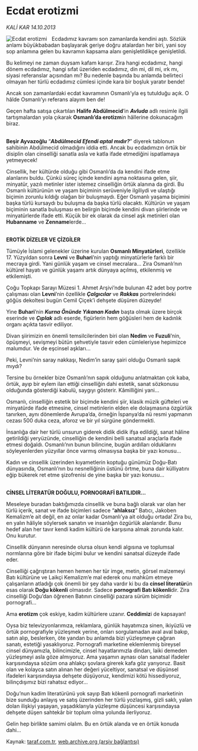 # Ecdat erotizmi

*KALİ KAR 14.10.2013*

<div class="yazi"><img align="left" alt="Ecdat erotizmi" border="0" src="http://www.taraf.com.tr/fotoraflar/makaleler/ecdat-erotizmi_349_orijinal.jpg" style="border-right-width:10px; border-color:#FFFFFF"/><p>Ecdadımız kavramı son zamanlarda kendini aştı. Sözlük anlamı büyükbabadan başlayarak geriye doğru atalardan her biri, yani soy sop anlamına gelen bu kavramın kapsama alanı genişletildikçe genişletildi. </p>
<p>Bu kelimeyi ne zaman duysam kafam karışır. Zira hangi ecdadımız, hangi dönem ecdadımız, hangi sıfat üzeriden ecdadımız, din mi, dil mi, ırk mı, siyasi referanslar açısından mı? Bu nedenle başında bu anlamda belirteci olmayan her türlü ecdadımız cümlesi içinde kara bir boşluk yaratır bende!</p>
<p>Ancak son zamanlardaki ecdat kavramının Osmanlı’yla eş tutulduğu açık. O hâlde Osmanlı’yı referans alayım ben de!</p>
<p>Geçen hafta satışa çıkartılan <b>Halife Abdülmecid</b>’in <b><i>Avluda</i></b> adlı resimle ilgili tartışmalardan yola çıkarak <b>Osmanlı’da erotizm</b>in hâllerine dokunacağım biraz. </p>
<p><b><br/>Beşir Ayvazoğlu</b> “<b><i>Abdülmecid Efendi aptal mıdır?</i></b>” diyerek tablonun sahibinin Abdülmecid olmadığını iddia etti. Ancak bu ecdadımızın örtük bir disiplin olan cinselliği sanatla asla ve katla ifade etmediğini ispatlamaya yetmeyecek!</p>
<p>Cinsellik, her kültürde olduğu gibi Osmanlı’da da kendini ifade etme alanlarını buldu. Çünkü süreç içinde kendini aşma noktasına gelen, şiir, minyatür, yazılı metinler ister istemez cinselliğin örtük alanına da girdi. Bu Osmanlı kültürünün ve yaşam biçiminin serüveniyle ilgiliydi ve ulaştığı biçimin zorunlu kıldığı olağan bir buluşmaydı. Eğer Osmanlı yaşama biçimini başka türlü kursaydı bu buluşma da başka türlü olacaktı. Kültürün ve yaşam biçiminin sanatla buluşması en belirgin biçimde kendini divan şiirlerinde ve minyatürlerde ifade etti. Küçük bir ek olarak da cinsel aşk metinleri olan <b>Hubanname</b> ve <b>Zenname</b>lerde...</p>
<p><b><br/>EROTİK DİZELER VE ÇİZGİLER</b></p>
<p>Tümüyle İslami gelenekler üzerine kurulan <b>Osmanlı Minyatürleri</b>, özellikle 17. Yüzyıldan sonra <b>Levni</b> ve <b>Buhari</b>’nin yaptığı minyatürlerle farklı bir mecraya girdi. Yani günlük yaşam ve cinsel mecralara... Zira Osmanlı’nın kültürel hayatı ve günlük yaşamı artık dünyaya açılmış, etkilenmiş ve etkilemişti. </p>
<p>Çoğu Topkapı Sarayı Müzesi 1. Ahmet Arşivi’nde bulunan 42 adet boy portre çalışması olan <b>Levni</b>’nin özellikle <b><i>Çalgıcılar</i></b> ve <b><i>Rakkas</i></b> portrelerindeki göğüs dekoltesi bugün Cemil Çiçek’i dehşete düşüren düzeyde!</p>
<p>Yine <b>Buhari</b>’nin <b><i>Kurna Önünde Yıkanan Kadın</i></b><i> </i>başta olmak üzere birçok eserinde ve<i> <b>Çıplak</b> </i>adlı<i> </i>eserde, figürlerin hem göğüsleri hem de kadınlık organı açıkta tasvir ediliyor. </p>
<p>Divan şiirimizin en önemli temsilcilerinden biri olan <b>Nedim</b> ve <b>Fuzuli</b>’nin, öpüşmeyi, sevişmeyi bütün şehvetiyle tasvir eden cümleleriyse hepimizce malumdur. Ve de eşcinsel aşkları... </p>
<p>Peki, Levni’nin saray nakkaşı, Nedim’in saray şairi olduğu Osmanlı sapık mıydı? </p>
<p>Tersine bu örnekler bize Osmanlı’nın sapık olduğunu anlatmaktan çok kaba, örtük, ayıp bir eylem ilan ettiği cinselliğin dahi estetik, sanat sözkonusu olduğunda gösterdiği kabulü, saygıyı gösterir. Kâmilliğini yani... </p>
<p>Osmanlı, cinselliğin estetik bir biçimde kendini şiir, klasik müzik güfteleri ve minyatürde ifade etmesine, cinsel metinlerin elden ele dolaşmasına özgürlük tanırken, aynı dönemlerde Avrupa’da, örneğin İspanya’da nü resmi yapmanın cezası 500 duka ceza, aforoz ve bir yıl sürgüne göndermekti.</p>
<p>İnsanlığa dair her türlü unsurun giderek didik didik ifşa edildiği, sanat hâline getirildiği yeryüzünde, cinselliğin de kendini belli sanatsal araçlarla ifade etmesi doğaldı. Osmanlı’nın bunun bilincine, bugün ardılları olduklarını söyleyenlerden yüzyıllar önce varmış olmasıysa başka bir yazı konusu...</p>
<p>Kadın ve cinsellik üzerinden kıyametlerin koptuğu günümüz Doğu-Batı dünyasında, Osmanlı’nın bu nesnelliğinin üstünü örtme, buna dair külliyatını eğip bükerek ret etme şizofrenisi de yine başka bir yazı konusu...</p>
<p><b><br/>CİNSEL LİTERATÜR DOĞULU, PORNOGRAFİ BATILIDIR...</b></p>
<p>Meseleye buradan baktığımızda cinsellik ve buna bağlı olarak var olan her türlü içerik, sanat ve ifade biçimleri sadece “<b>ahlaksız</b>” Batıcı, Jakoben Kemalizm’e ait değil, en az onlar kadar Osmanlı’ya ait olduğu ortada! Zira bu, en yalın hâliyle söylersek sanatın ve insanlığın özgürlük alanlarıdır. Bunu hedef alan her tavır kendi kadim kültürü de karşısına almak zorunda kalır. Onu kurutur. </p>
<p>Cinsellik dünyanın neresinde olursa olsun kendi algısına ve toplumsal normlarına göre bir ifade biçimi bulur ve kendini sanatsal düzeyde ifade eder. </p>
<p>Cinselliği çağrıştıran hemen hemen her tür imge, metin, görsel malzemeyi Batı kültürüne ve Laikçi Kemalizm’e mal ederek onu mahkûm etmeye çalışanların atladığı çok önemli bir şey daha vardır ki bu da <b>cinsel literatür</b>ün esas olarak<b> Doğu kökenli</b> olmasıdır. Sadece <b>pornografi Batı kökenli</b>dir. Zira cinselliği Doğu’dan öğrenen Batının cinselliği pazara sürüm biçimidir pornografi... </p>
<p>Ama <b>erotizm</b> çok eskiye, kadim kültürlere uzanır. <b>Ceddimiz</b>i de kapsayan!</p>
<p>Oysa biz televizyonlarımıza, reklamlara, günlük hayatımıza sinen, ikiyüzlü ve örtük pornografiyle yüzleşmek yerine, onları sorgulamadan aval aval bakıp, satın alıp, beslerken, öte yandan bu anlamda bizi yüzleşmeye çağıran sanatı, estetiği yasaklıyoruz. Pornografi marketine eklemlenmiş bireysel cinsel dünyamızla, bilincimizle, cinsel hayatlarımızla dindarı, laiki demeden yüzleşmeyi asla göze almıyoruz. Ama yaşamın aynası olan sanatsal ifadeler karşısındaysa sözüm ona ahlakçı şovlara girerek kafa göz yarıyoruz. Basit olan ve kolayca satın alınan her değeri yüceltiyor, sanatsal ve düşünsel ifadeleri karşısındaysa dehşete düşüyoruz, kendimizi kötü hissediyoruz, bilinçdışımız bizi rahatsız ediyor...</p>
<p>Doğu’nun kadim literatürünü yok sayıp Batı kökenli pornografi marketinin bize sunduğu anlayış ve satış üzerinden her türlü yozlaşmış, gizli saklı, yalan dolan ilişkiyi yaşayan, yaşadıklarıyla yüzleşme düşüncesi karşısındaysa dehşete düşen sahtekâr bir toplum olma yolunda ilerliyoruz. </p>
<p>Gelin hep birlikte samimi olalım. Bu en örtük alanda ve en örtük konuda dahi...</p>
</div>

Kaynak: [taraf.com.tr](http://www.taraf.com.tr:80/kali-kar/makale-ecdat-erotizmi.htm), [web.archive.org (arşiv bağlantısı)](http://web.archive.org/web/20131016022100/http://www.taraf.com.tr:80/kali-kar/makale-ecdat-erotizmi.htm)
